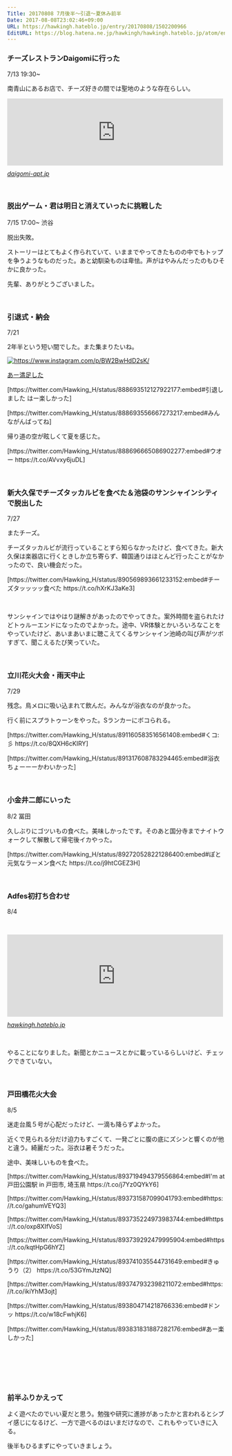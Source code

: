 ```yaml
---
Title: 20170808 7月後半～引退～夏休み前半
Date: 2017-08-08T23:02:46+09:00
URL: https://hawkingh.hateblo.jp/entry/20170808/1502200966
EditURL: https://blog.hatena.ne.jp/hawkingh/hawkingh.hateblo.jp/atom/entry/8599973812286912986
---
```


<h3>チーズレストランDaigomiに行った</h3>
<p>7/13 19:30~</p>
<p>南青山にあるお店で、チーズ好きの間では聖地のような存在らしい。</p>
<p><iframe class="embed-card embed-webcard" style="display: block; width: 100%; height: 155px; max-width: 500px; margin: 10px 0px;" title="DAIGOMI｜チーズ好きな人の、チーズ好きな人による、チーズ好きな人の為のお店。" src="https://hatenablog-parts.com/embed?url=http://daigomi-apt.jp/" frameborder="0" scrolling="no"></iframe><cite class="hatena-citation"><a href="http://daigomi-apt.jp/">daigomi-apt.jp</a></cite></p>
<p> </p>
<h3>脱出ゲーム・君は明日と消えていったに挑戦した</h3>
<p>7/15 17:00~ 渋谷</p>
<p>脱出失敗。</p>
<p>ストーリーはとてもよく作られていて、いままでやってきたものの中でもトップを争うようなものだった。あと幼馴染ものは卑怯。声がはやみんだったのもひそかに良かった。</p>
<p>先輩、ありがとうございました。</p>
<p> </p>
<h3>引退式・納会</h3>
<p>7/21</p>
<p>2年半という短い間でした。また集まりたいね。</p>
<p><a class="http-image" href="https://www.instagram.com/p/BW2BwHdD2sK/" target="_blank" rel="noopener noreferrer"><img class="http-image" src="https://www.instagram.com/p/BW2BwHdD2sK/media/?size=l" alt="https://www.instagram.com/p/BW2BwHdD2sK/" /></a></p>
<p><a href="https://www.instagram.com/p/BW2BwHdD2sK/">あー満足した</a></p>
<p>[https://twitter.com/Hawking_H/status/888693512127922177:embed#引退しました はー楽しかった]</p>
<p>[https://twitter.com/Hawking_H/status/888693556667273217:embed#みんながんばってね]</p>
<p>帰り道の空が眩しくて夏を感じた。</p>
<p>[https://twitter.com/Hawking_H/status/888696665086902277:embed#ウオー https://t.co/AVvxy6juDL]</p>
<p> </p>
<h3>新大久保でチーズタッカルビを食べた＆池袋のサンシャインシティで脱出した</h3>
<p>7/27</p>
<p>またチーズ。</p>
<p>チーズタッカルビが流行っていることすら知らなかったけど、食べてきた。新大久保は楽器店に行くときしか立ち寄らず、韓国通りはほとんど行ったことがなかったので、良い機会だった。</p>
<p>[https://twitter.com/Hawking_H/status/890569893661233152:embed#チーズタッッッッ食べた https://t.co/hXrKJ3aKe3]</p>
<p> </p>
<p>サンシャインではやはり謎解きがあったのでやってきた。案外時間を盗られたけどトゥルーエンドになったのでよかった。途中、VR体験とかいろいろなことをやっていたけど、あいまあいまに聴こえてくるサンシャイン池崎の叫び声がツボすぎて、聞こえるたび笑っていた。</p>
<p> </p>
<h3>立川花火大会・雨天中止</h3>
<p>7/29</p>
<p>残念。鳥メロに吸い込まれて飲んだ。みんなが浴衣なのが良かった。</p>
<p>行く前にスプラトゥーンをやった。Sランカーにボコられる。</p>
<p>[https://twitter.com/Hawking_H/status/891160583516561408:embed#くコ:彡 https://t.co/8QXH6cKIRY]</p>
<p>[https://twitter.com/Hawking_H/status/891317608783294465:embed#浴衣ちょーーーかわいかった]</p>
<p> </p>
<h3>小金井二郎にいった</h3>
<p>8/2 冨田</p>
<p>久しぶりにゴツいもの食べた。美味しかったです。そのあと国分寺までナイトウォークして解散して帰宅後イカやった。</p>
<p>[https://twitter.com/Hawking_H/status/892720528221286400:embed#ぽと元気なラーメン食べた https://t.co/j9htCGEZ3H]</p>
<p> </p>
<h3>Adfes初打ち合わせ</h3>
<p>8/4</p>
<p> </p>
<p><iframe class="embed-card embed-blogcard" style="display: block; width: 100%; height: 190px; max-width: 500px; margin: 10px 0px;" title="20170708 Adfes2017 優勝 - ･◡･" src="https://hatenablog-parts.com/embed?url=http://hawkingh.hateblo.jp/entry/20170709/1499533393" frameborder="0" scrolling="no"></iframe><cite class="hatena-citation"><a href="http://hawkingh.hateblo.jp/entry/20170709/1499533393">hawkingh.hateblo.jp</a></cite></p>
<p> </p>
<p>やることになりました。新聞とかニュースとかに載っているらしいけど、チェックできていない。</p>
<p> </p>
<h3>戸田橋花火大会</h3>
<p>8/5</p>
<p>迷走台風５号が心配だったけど、一滴も降らずよかった。</p>
<p>近くで見られる分だけ迫力もすごくて、一発ごとに腹の底にズシンと響くのが他と違う。綺麗だった。浴衣は暑そうだった。</p>
<p>途中、美味しいものを食べた。</p>
<p>[https://twitter.com/Hawking_H/status/893719494379556864:embed#I'm at 戸田公園駅 in 戸田市, 埼玉県 https://t.co/j7Yz0QYkY6]</p>
<p>[https://twitter.com/Hawking_H/status/893731587099041793:embed#https://t.co/gahumVEYQ3]</p>
<p>[https://twitter.com/Hawking_H/status/893735224973983744:embed#https://t.co/oxp8XIfVoS]</p>
<p>[https://twitter.com/Hawking_H/status/893739292479995904:embed#https://t.co/kqtHpG6hYZ]</p>
<p>[https://twitter.com/Hawking_H/status/893741035544731649:embed#きゅうり（2） https://t.co/53GYmJtzNQ]</p>
<p>[https://twitter.com/Hawking_H/status/893747932398211072:embed#https://t.co/ikiYhM3ojt]</p>
<p>[https://twitter.com/Hawking_H/status/893804714218766336:embed#ドンッ https://t.co/w18cFwhjK6]</p>
<p>[https://twitter.com/Hawking_H/status/893831831887282176:embed#あー楽しかった]</p>
<p> </p>
<p> </p>
<p> </p>
<h3>前半ふりかえって</h3>
<p>よく遊べたのでいい夏だと思う。勉強や研究に進捗があったかと言われるとシブイ感じになるけど、一方で遊べるのはいまだけなので、これもやっていきに入る。</p>
<p>後半もひるまずにやっていきましょう。</p>
